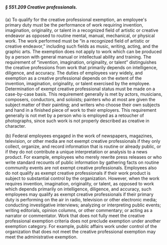 ##### § 551.209 Creative professionals. #####

(a) To qualify for the creative professional exemption, an employee's primary duty must be the performance of work requiring invention, imagination, originality, or talent in a recognized field of artistic or creative endeavor as opposed to routine mental, manual, mechanical, or physical work. The work performed must be “in a recognized field of artistic or creative endeavor,” including such fields as music, writing, acting, and the graphic arts. The exemption does not apply to work which can be produced by a person with general manual or intellectual ability and training. The requirement of “invention, imagination, originality, or talent” distinguishes the creative professions from work that primarily depends on intelligence, diligence, and accuracy. The duties of employees vary widely, and exemption as a creative professional depends on the extent of the invention, imagination, originality, or talent exercised by the employee. Determination of exempt creative professional status must be made on a case-by-case basis. This requirement generally is met by actors, musicians, composers, conductors, and soloists; painters who at most are given the subject matter of their painting; and writers who choose their own subjects and hand in a finished piece of work to their employers. This requirement generally is not met by a person who is employed as a retoucher of photographs, since such work is not properly described as creative in character.

(b) Federal employees engaged in the work of newspapers, magazines, television, or other media are not exempt creative professionals if they only collect, organize, and record information that is routine or already public, or if they do not contribute a unique interpretation or analysis to a news product. For example, employees who merely rewrite press releases or who write standard recounts of public information by gathering facts on routine community events are not exempt creative professionals. Employees also do not qualify as exempt creative professionals if their work product is subject to substantial control by the organization. However, when the work requires invention, imagination, originality, or talent, as opposed to work which depends primarily on intelligence, diligence, and accuracy, such employees may qualify as exempt creative professionals if their primary duty is performing on the air in radio, television or other electronic media; conducting investigative interviews; analyzing or interpreting public events; writing editorials, opinion columns, or other commentary; or acting as a narrator or commentator. Work that does not fully meet the creative professional exemption criteria does not preclude exemption under another exemption category. For example, public affairs work under control of the organization that does not meet the creative professional exemption may meet the administrative exemption.